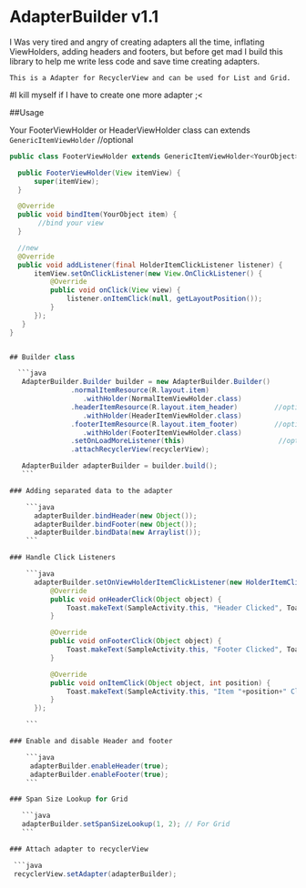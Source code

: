 # AdapterBuilder v1.1
I Was very tired and angry of creating adapters all the time, inflating ViewHolders, adding headers and footers, but before get mad I build this library to help me write less code and save time creating adapters.

`This is a Adapter for RecyclerView and can be used for List and Grid.`

#I kill myself if I have to create one more adapter ;<

##Usage

   Your FooterViewHolder or HeaderViewHolder class can extends `GenericItemViewHolder` //optional

  ```java
  public class FooterViewHolder extends GenericItemViewHolder<YourObject> {

    public FooterViewHolder(View itemView) {
        super(itemView);
    }

    @Override
    public void bindItem(YourObject item) {
         //bind your view
    }

    //new
    @Override
    public void addListener(final HolderItemClickListener listener) {
        itemView.setOnClickListener(new View.OnClickListener() {
            @Override
            public void onClick(View view) {
                listener.onItemClick(null, getLayoutPosition());
            }
        });
    }
 }
 

## Builder class

   ```java
    AdapterBuilder.Builder builder = new AdapterBuilder.Builder()
                 .normalItemResource(R.layout.item)
                    .withHolder(NormalItemViewHolder.class)
                 .headerItemResource(R.layout.item_header)         //optional
                    .withHolder(HeaderItemViewHolder.class)
                 .footerItemResource(R.layout.item_footer)         //optional
                    .withHolder(FooterItemViewHolder.class)
                 .setOnLoadMoreListener(this)                       //optional
                 .attachRecyclerView(recyclerView);

     AdapterBuilder adapterBuilder = builder.build();
    ```

### Adding separated data to the adapter

      ```java
        adapterBuilder.bindHeader(new Object());
        adapterBuilder.bindFooter(new Object());
        adapterBuilder.bindData(new Arraylist());
      ```

### Handle Click Listeners

      ```java
        adapterBuilder.setOnViewHolderItemClickListener(new HolderItemClickListener() {
            @Override
            public void onHeaderClick(Object object) {
                Toast.makeText(SampleActivity.this, "Header Clicked", Toast.LENGTH_SHORT).show();
            }

            @Override
            public void onFooterClick(Object object) {
                Toast.makeText(SampleActivity.this, "Footer Clicked", Toast.LENGTH_SHORT).show();
            }

            @Override
            public void onItemClick(Object object, int position) {
                Toast.makeText(SampleActivity.this, "Item "+position+" Clicked", Toast.LENGTH_SHORT).show();
            }
        });

      ```

### Enable and disable Header and footer

      ```java
       adapterBuilder.enableHeader(true);
       adapterBuilder.enableFooter(true);
      ```

### Span Size Lookup for Grid

     ```java
     adapterBuilder.setSpanSizeLookup(1, 2); // For Grid
     ```

### Attach adapter to recyclerView

   ```java
   recyclerView.setAdapter(adapterBuilder);
   ```

